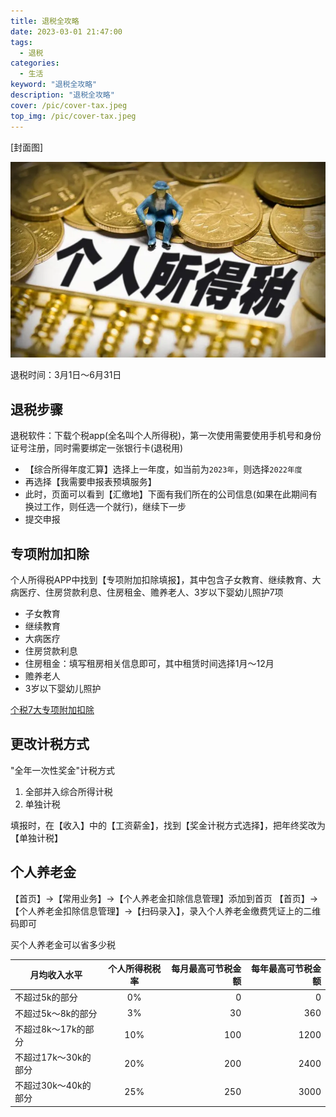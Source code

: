 ```yaml
---
title: 退税全攻略
date: 2023-03-01 21:47:00
tags: 
  - 退税
categories: 
  - 生活
keyword: "退税全攻略"
description: "退税全攻略"
cover: /pic/cover-tax.jpeg
top_img: /pic/cover-tax.jpeg
---
```


[封面图]

![封面图](../pic/cover-tax.jpeg)

退税时间：3月1日～6月31日

## 退税步骤

退税软件：下载个税app(全名叫个人所得税)，第一次使用需要使用手机号和身份证号注册，同时需要绑定一张银行卡(退税用)

* 【综合所得年度汇算】选择上一年度，如当前为`2023年`，则选择`2022年度`
* 再选择【我需要申报表预填服务】
* 此时，页面可以看到【汇缴地】下面有我们所在的公司信息(如果在此期间有换过工作，则任选一个就行)，继续下一步
* 提交申报


## 专项附加扣除

个人所得税APP中找到【专项附加扣除填报】，其中包含子女教育、继续教育、大病医疗、住房贷款利息、住房租金、赡养老人、3岁以下婴幼儿照护7项

* 子女教育
* 继续教育
* 大病医疗
* 住房贷款利息
* 住房租金：填写租房相关信息即可，其中租赁时间选择1月～12月
* 赡养老人
* 3岁以下婴幼儿照护

[个税7大专项附加扣除](https://mp.weixin.qq.com/s?__biz=MzA4NjU2NTUxNQ==&mid=2677691794&idx=3&sn=5fd04fe6f3192e57f4bf4465048d3a36)

## 更改计税方式

"全年一次性奖金"计税方式
1. 全部并入综合所得计税
2. 单独计税

填报时，在【收入】中的【工资薪金】，找到【奖金计税方式选择】，把年终奖改为【单独计税】

## 个人养老金

【首页】->【常用业务】->【个人养老金扣除信息管理】添加到首页
【首页】->【个人养老金扣除信息管理】->【扫码录入】，录入个人养老金缴费凭证上的二维码即可

买个人养老金可以省多少税

| 月均收入水平   |      个人所得税税率      |  每月最高可节税金额 |   每年最高可节税金额  |
|----------|:-------------:|------:|-----:|
| 不超过5k的部分 |  0% | 0 |   0   |
| 不超过5k～8k的部分 |    3%   |   30 |   360   |
| 不超过8k～17k的部分 | 10% |    100 |   1200   |
| 不超过17k～30k的部分 | 20% |    200 |   2400   |
| 不超过30k～40k的部分 | 25% |    250 |   3000   |

